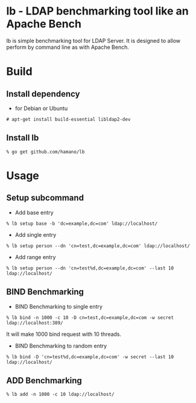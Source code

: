 lb - LDAP benchmarking tool like an Apache Bench
================================================

lb is simple benchmarking tool for LDAP Server.
It is designed to allow perform by command line as with Apache Bench.

# Build

## Install dependency

* for Debian or Ubuntu
~~~
# apt-get install build-essential libldap2-dev
~~~

## Install lb
~~~
% go get github.com/hamano/lb
~~~

# Usage

## Setup subcommand

* Add base entry
~~~
% lb setup base -b 'dc=example,dc=com' ldap://localhost/
~~~

* Add single entry
~~~
% lb setup person --dn 'cn=test,dc=example,dc=com' ldap://localhost/
~~~

* Add range entry
~~~
% lb setup person --dn 'cn=test%d,dc=example,dc=com' --last 10 ldap://localhost/
~~~

## BIND Benchmarking

* BIND Benchmarking to single entry

~~~
% lb bind -n 1000 -c 10 -D cn=test,dc=example,dc=com -w secret ldap://localhost:389/
~~~

It will make 1000 bind request with 10 threads.

* BIND Benchmarking to random entry
~~~
% lb bind -D 'cn=test%d,dc=example,dc=com' -w secret --last 10 ldap://localhost/
~~~

## ADD Benchmarking

~~~
% lb add -n 1000 -c 10 ldap://localhost/
~~~
